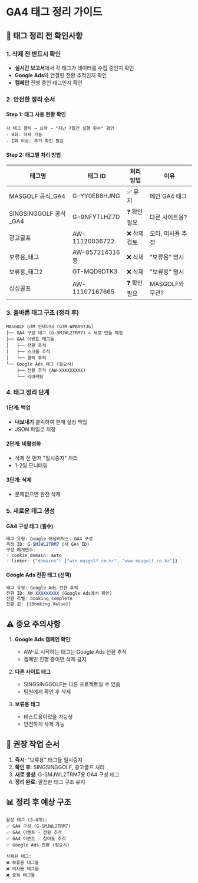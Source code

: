 # GA4 태그 정리 가이드

## 🧹 태그 정리 전 확인사항

### 1. 삭제 전 반드시 확인
- **실시간 보고서**에서 각 태그가 데이터를 수집 중인지 확인
- **Google Ads**와 연결된 전환 추적인지 확인
- **캠페인** 진행 중인 태그인지 확인

### 2. 안전한 정리 순서

#### Step 1: 태그 사용 현황 확인
```
각 태그 클릭 → 요약 → "지난 7일간 실행 횟수" 확인
- 0회: 삭제 가능
- 1회 이상: 추가 확인 필요
```

#### Step 2: 태그별 처리 방법

| 태그명 | 태그 ID | 처리 방법 | 이유 |
|--------|---------|-----------|------|
| MASGOLF 공식_GA4 | G-YY0EB8HJNG | ✅ 유지 | 메인 GA4 태그 |
| SINGSINGGOLF 공식_GA4 | G-9NFYTLHZ7D | ❓ 확인 필요 | 다른 사이트용? |
| 광고글프 | AW-11120036722 | ❌ 삭제 검토 | 오타, 미사용 추정 |
| 보류용_태그 | AW-857214316 등 | ❌ 삭제 | "보류용" 명시 |
| 보류용_태그2 | GT-MQD9DTK3 | ❌ 삭제 | "보류용" 명시 |
| 싱싱골프 | AW-11107167665 | ❓ 확인 필요 | MASGOLF와 무관? |

### 3. 올바른 태그 구조 (정리 후)

```
MASGOLF GTM 컨테이너 (GTM-WPBX97JG)
├── GA4 구성 태그 (G-SMJWL2TRM7) ← 새로 만들 예정
├── GA4 이벤트 태그들
│   ├── 전환 추적
│   ├── 스크롤 추적
│   └── 클릭 추적
└── Google Ads 태그 (필요시)
    ├── 전환 추적 (AW-XXXXXXXXX)
    └── 리마케팅
```

### 4. 태그 정리 단계

#### 1단계: 백업
- **내보내기** 클릭하여 현재 설정 백업
- JSON 파일로 저장

#### 2단계: 비활성화
- 삭제 전 먼저 "일시중지" 처리
- 1-2일 모니터링

#### 3단계: 삭제
- 문제없으면 완전 삭제

### 5. 새로운 태그 생성

#### GA4 구성 태그 (필수)
```javascript
태그 유형: Google 애널리틱스: GA4 구성
측정 ID: G-SMJWL2TRM7 (새 GA4 ID)
구성 매개변수:
- cookie_domain: auto
- linker: {"domains": ["win.masgolf.co.kr", "www.masgolf.co.kr"]}
```

#### Google Ads 전환 태그 (선택)
```javascript
태그 유형: Google Ads 전환 추적
전환 ID: AW-XXXXXXXXX (Google Ads에서 확인)
전환 라벨: booking_complete
전환 값: {{Booking Value}}
```

## ⚠️ 중요 주의사항

1. **Google Ads 캠페인 확인**
   - AW-로 시작하는 태그는 Google Ads 전환 추적
   - 캠페인 진행 중이면 삭제 금지

2. **다른 사이트 태그**
   - SINGSINGGOLF는 다른 프로젝트일 수 있음
   - 팀원에게 확인 후 삭제

3. **보류용 태그**
   - 테스트용이었을 가능성
   - 안전하게 삭제 가능

## 🎯 권장 작업 순서

1. **즉시**: "보류용" 태그들 일시중지
2. **확인 후**: SINGSINGGOLF, 광고글프 처리
3. **새로 생성**: G-SMJWL2TRM7용 GA4 구성 태그
4. **정리 완료**: 깔끔한 태그 구조 유지

## 📊 정리 후 예상 구조

```
활성 태그 (3-4개):
✅ GA4 구성 (G-SMJWL2TRM7)
✅ GA4 이벤트 - 전환 추적
✅ GA4 이벤트 - 참여도 추적
✅ Google Ads 전환 (필요시)

삭제된 태그:
❌ 보류용 태그들
❌ 미사용 태그들
❌ 중복 태그들
```

